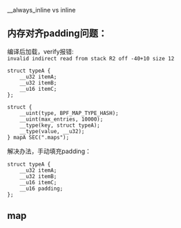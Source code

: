 __always_inline vs inline

## 内存对齐padding问题：  

编译后加载，verify报错:  
`invalid indirect read from stack R2 off -40+10 size 12`  
```
struct typeA {
    __u32 itemA;
    __u32 itemB;
    __u16 itemC;
};

struct {
    __uint(type, BPF_MAP_TYPE_HASH);
    __uint(max_entries, 10000);
    __type(key, struct typeA);
    __type(value, __u32);
} mapA SEC(".maps");
```
解决办法，手动填充padding：  
```
struct typeA {
    __u32 itemA;
    __u32 itemB;
    __u16 itemC;
    __u16 padding;
};
```

## map

